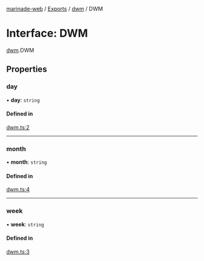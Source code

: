 [marinade-web](../README.md) / [Exports](../modules.md) / [dwm](../modules/dwm.md) / DWM

# Interface: DWM

[dwm](../modules/dwm.md).DWM

## Properties

### day

• **day**: `string`

#### Defined in

[dwm.ts:2](https://github.com/marinade-finance/marinade-web/blob/d10a23f/src/services/domain/dwm.ts#L2)

___

### month

• **month**: `string`

#### Defined in

[dwm.ts:4](https://github.com/marinade-finance/marinade-web/blob/d10a23f/src/services/domain/dwm.ts#L4)

___

### week

• **week**: `string`

#### Defined in

[dwm.ts:3](https://github.com/marinade-finance/marinade-web/blob/d10a23f/src/services/domain/dwm.ts#L3)
